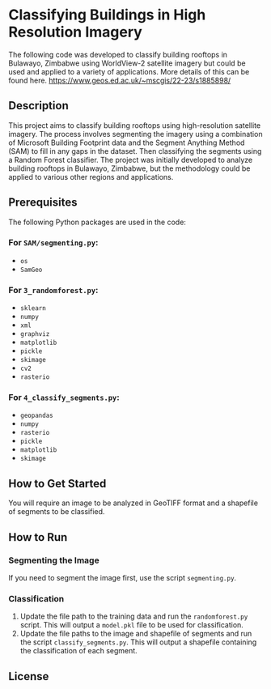# Classifying Buildings in High Resolution Imagery

The following code was developed to classify building rooftops in Bulawayo, Zimbabwe using WorldView-2 satellite imagery but could be used and applied to a variety of applications. More details of this can be found here. https://www.geos.ed.ac.uk/~mscgis/22-23/s1885898/

## Description
This project aims to classify building rooftops using high-resolution satellite imagery. The process involves segmenting the imagery using a combination of Microsoft Building Footprint data and the Segment Anything Method (SAM) to fill in any gaps in the dataset. Then classifying the segments using a Random Forest classifier. The project was initially developed to analyze building rooftops in Bulawayo, Zimbabwe, but the methodology could be applied to various other regions and applications.

## Prerequisites
The following Python packages are used in the code:

### For `SAM/segmenting.py`:
- `os`
- `SamGeo`

### For `3_randomforest.py`:
- `sklearn`
- `numpy`
- `xml`
- `graphviz`
- `matplotlib`
- `pickle`
- `skimage`
- `cv2`
- `rasterio`

### For `4_classify_segments.py`:
- `geopandas`
- `numpy`
- `rasterio`
- `pickle`
- `matplotlib`
- `skimage`

## How to Get Started
You will require an image to be analyzed in GeoTIFF format and a shapefile of segments to be classified.

## How to Run
### Segmenting the Image
If you need to segment the image first, use the script `segmenting.py`.

### Classification
1. Update the file path to the training data and run the `randomforest.py` script. This will output a `model.pkl` file to be used for classification.
2. Update the file paths to the image and shapefile of segments and run the script `classify_segments.py`. This will output a shapefile containing the classification of each segment.

## License

